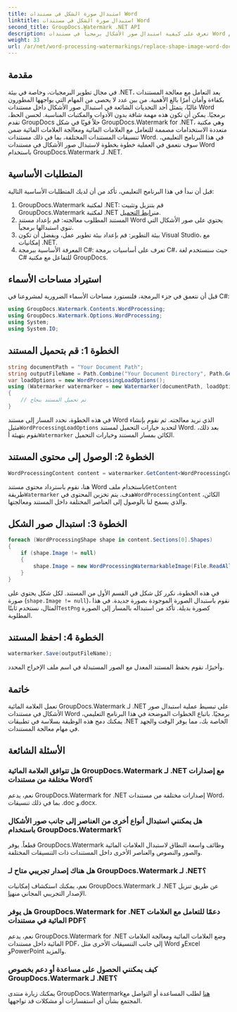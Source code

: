 ```yaml
---
title: استبدال صورة الشكل في مستندات Word
linktitle: استبدال صورة الشكل في مستندات Word
second_title: GroupDocs.Watermark .NET API
description: تعرف على كيفية استبدال صور الأشكال برمجياً في مستندات Word باستخدام GroupDocs.Watermark لـ .NET. تبسيط مهام معالجة المستندات دون عناء.
weight: 33
url: /ar/net/word-processing-watermarkings/replace-shape-image-word-docs/
---
```

## مقدمة
في مجال تطوير البرمجيات، وخاصة في بيئة .NET، يعد التعامل مع معالجة المستندات بكفاءة وأمان أمرًا بالغ الأهمية. من بين عدد لا يحصى من المهام التي يواجهها المطورون غالبًا، يتمثل أحد التحديات الشائعة في استبدال صور الأشكال داخل مستندات Word برمجيًا. يمكن أن تكون هذه مهمة شاقة بدون الأدوات والمكتبات المناسبة.
لحسن الحظ، تقدم GroupDocs حلاً قويًا في شكل GroupDocs.Watermark for .NET، وهي مكتبة متعددة الاستخدامات مصممة للتعامل مع العلامات المائية ومعالجة العلامات المائية ضمن تنسيقات المستندات المختلفة، بما في ذلك مستندات Word. في هذا البرنامج التعليمي، سوف نتعمق في العملية خطوة بخطوة لاستبدال صور الأشكال في مستندات Word باستخدام GroupDocs.Watermark لـ .NET.
## المتطلبات الأساسية
قبل أن نبدأ في هذا البرنامج التعليمي، تأكد من أن لديك المتطلبات الأساسية التالية:
1.  GroupDocs.Watermark لمكتبة .NET: قم بتنزيل وتثبيت GroupDocs.Watermark لمكتبة .NET من[رابط التحميل](https://releases.groupdocs.com/Watermark/net/).
2. المستند المطلوب معالجته: قم بإعداد مستند Word يحتوي على صور الأشكال التي تنوي استبدالها برمجياً.
3. بيئة التطوير: قم بإعداد بيئة تطوير عمل، ويفضل أن تكون Visual Studio، مع إمكانيات .NET.
4. المعرفة الأساسية ببرمجة C#: تعرف على أساسيات برمجة C#، حيث سنستخدم لغة C# للتفاعل مع مكتبة GroupDocs.
## استيراد مساحات الأسماء
قبل أن نتعمق في جزء البرمجة، فلنستورد مساحات الأسماء الضرورية لمشروعنا في C#:
```csharp
using GroupDocs.Watermark.Contents.WordProcessing;
using GroupDocs.Watermark.Options.WordProcessing;
using System;
using System.IO;
```
## الخطوة 1: قم بتحميل المستند
```csharp
string documentPath = "Your Document Path";
string outputFileName = Path.Combine("Your Document Directory", Path.GetFileName(documentPath));
var loadOptions = new WordProcessingLoadOptions();
using (Watermarker watermarker = new Watermarker(documentPath, loadOptions))
{
    // تم تحميل المستند بنجاح
}
```
 في هذه الخطوة، نحدد المسار إلى مستند Word الذي نريد معالجته. ثم نقوم بإنشاء مثيل`WordProcessingLoadOptions` لتحديد خيارات التحميل لمستند Word. بعد ذلك، نقوم بتهيئة أ`Watermarker` الكائن بمسار المستند وخيارات التحميل.
## الخطوة 2: الوصول إلى محتوى المستند
```csharp
WordProcessingContent content = watermarker.GetContent<WordProcessingContent>();
```
 هنا، نقوم باسترداد محتوى مستند Word باستخدام ملف`GetContent` طريقة`Watermarker` هدف. يتم تخزين المحتوى في`WordProcessingContent` الكائن، والذي يسمح لنا بالوصول إلى العناصر المختلفة داخل المستند ومعالجتها.
## الخطوة 3: استبدال صور الشكل
```csharp
foreach (WordProcessingShape shape in content.Sections[0].Shapes)
{
    if (shape.Image != null)
    {
        shape.Image = new WordProcessingWatermarkableImage(File.ReadAllBytes(Constants.TestPng));
    }
}
```
في هذه الخطوة، نكرر كل شكل في القسم الأول من المستند. لكل شكل يحتوي على صورة (`shape.Image != null`)، نقوم باستبدال الصورة الموجودة بصورة جديدة. في هذا المثال، نستخدم ثابتًا`TestPng` كصورة بديلة. تأكد من استبداله بالمسار إلى الصورة المطلوبة.
## الخطوة 4: احفظ المستند
```csharp
watermarker.Save(outputFileName);
```
وأخيرًا، نقوم بحفظ المستند المعدل مع الصور المستبدلة في اسم ملف الإخراج المحدد.

## خاتمة
تعمل العلامة المائية GroupDocs.Watermark لـ .NET على تبسيط عملية استبدال صور الأشكال في مستندات Word برمجيًا. باتباع الخطوات الموضحة في هذا البرنامج التعليمي، يمكنك دمج هذه الوظيفة بسلاسة في تطبيقات .NET الخاصة بك، مما يوفر الوقت والجهد في مهام معالجة المستندات.
## الأسئلة الشائعة
### هل تتوافق العلامة المائية GroupDocs.Watermark لـ .NET مع إصدارات مختلفة من مستندات Word؟
نعم، يدعم GroupDocs.Watermark for .NET إصدارات مختلفة من مستندات Word، بما في ذلك تنسيقات .doc و.docx.
### هل يمكنني استبدال أنواع أخرى من العناصر إلى جانب صور الأشكال باستخدام GroupDocs.Watermark؟
قطعاً. يوفر GroupDocs.Watermark وظائف واسعة النطاق لاستبدال العلامات المائية والصور والنصوص والعناصر الأخرى داخل المستندات ذات التنسيقات المختلفة.
### هل هناك إصدار تجريبي متاح لـ GroupDocs.Watermark لـ .NET؟
 نعم، يمكنك استكشاف إمكانيات GroupDocs.Watermark لـ .NET عن طريق تنزيل الإصدار التجريبي المجاني من[هنا](https://releases.groupdocs.com/).
### هل يوفر GroupDocs.Watermark for .NET دعمًا للتعامل مع العلامات المائية في مستندات PDF؟
نعم، يدعم GroupDocs.Watermark for .NET وضع العلامات المائية ومعالجة العلامات المائية داخل مستندات PDF، إلى جانب التنسيقات الأخرى مثل Word وExcel وPowerPoint والمزيد.
### كيف يمكنني الحصول على مساعدة أو دعم بخصوص GroupDocs.Watermark لـ .NET؟
 يمكنك زيارة منتدى GroupDocs.Watermark[هنا](https://forum.groupdocs.com/c/watermark/19) لطلب المساعدة أو التواصل مع المجتمع بشأن أي استفسارات أو مشكلات قد تواجهها.